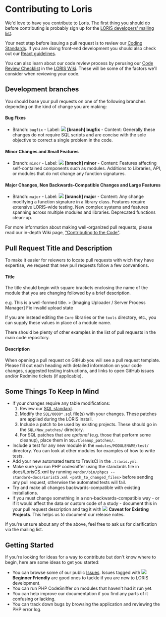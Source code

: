 # Contributing to Loris

We'd love to have you contribute to Loris. The first thing you should
do before contributing is probably sign up for the [LORIS developers'
mailing list](http://www.bic.mni.mcgill.ca/mailman/listinfo/loris-dev).

Your next step before issuing a pull request is to review our
[Coding Standards](./docs/CodingStandards.md). If you are doing
front-end development you should also check out our [React
guidelines](./LORIS_react.README.md).

You can also learn about our code
review process by perusing our [Code Review
Checklist](https://github.com/aces/Loris/wiki/Code-Review-Checklist)
in the [LORIS Wiki](https://github.com/aces/Loris/wiki). These will be
some of the factors we'll consider when reviewing your code.

## Development branches

You should base your pull requests on one of the following branches
depending on the kind of change you are making:

#### Bug Fixes
   - Branch: `bugfix` - Label:
   ![](https://via.placeholder.com/15/cc9966/000000?text=+) **[branch]
   bugfix** - Content: Generally these changes do not require SQL scripts
   and are concise with the sole objective to correct a single problem
   in the code.

#### Minor Changes and Small Features
   - Branch: `minor` - Label:
   ![](https://via.placeholder.com/15/996633/000000?text=+) **[branch]
   minor** - Content: Features affecting self-contained components such
   as modules. Additions to Libraries, API, or modules that do not change
   any function signatures.

#### Major Changes, Non Backwards-Compatible Changes and Large Features
   - Branch: `major` - Label:
   ![](https://via.placeholder.com/15/4d3319/000000?text=+) **[branch]
   major** - Content: Any change modifying a function signature in a
   library class. Features require extensive LORIS-wide testing. New
   complex systems and features spanning across multiple modules and
   libraries. Deprecated functions clean-up.

For more information about making well-organized pull requests,
please read our in-depth Wiki page, ["Contributing to the
Code"](https://github.com/aces/Loris/wiki/Contributing-to-the-Code).

## Pull Request Title and Description

To make it easier for reiewers to locate pull requests with wich they have
expertise, we request that new pull requests follow a few conventions.

#### Title

The title should begin with square brackets enclosing the name of the
module that you are changing followed by a brief description.

e.g. This is a well-formed title.  > [Imaging Uploader / Server Process
Manager] Fix invalid upload state

If you are instead editing the `Core` libraries or the `tools` directory,
etc., you can supply these values in place of a module name.

There should be plenty of other examples in the list of pull requests
in the main code repository.

#### Description

When opening a pull request on GitHub you will see a pull request
template. Please fill out each heading with detailed information on your
code changes, suggested testing instructions, and links to open GitHub
issues and/or Redmine tickets (if applicable).

## Some Things To Keep In Mind

* If your changes require any table modifications:
    1. Review our [SQL standard](./docs/SQLModelingStandard.md).
    2. Modify the `SQL/0000*.sql` file(s) with your changes. These patches
    are applied during the LORIS install.  
    3. Include a patch to be used by existing projects. These should go in the 
    `SQL/New_patches/` directory.
    4. For SQL patches that are _optional_ (e.g. those that perform some 
            cleanup), place them in `SQL/Cleanup_patches/`.
* Include a test for any new module in the `modules/MODULENAME/test/`
  directory. You can look at other modules for examples of how to
  write tests.
* Add your new automated tests to TravisCI in the `.travis.yml`.
* Make sure you run PHP codesniffer using the standards file in
docs/LorisCS.xml by running `vendor/bin/phpcs --standard=docs/LorisCS.xml
<path_to_changed_files>` before sending any pull request,
otherwise the automated tests will fail.  
* Try and make all changes backwards-compatible with existing installations.  
* If you must change something in a non-backwards-compatible way - or if it 
would affect the data or custom code of a study - document this in your pull 
request description and tag it with 
![](https://via.placeholder.com/15/d4c5f9/000000?text=+) **Caveat for Existing 
Projects**. This helps us to document our release notes.

If you're unsure about any of the above, feel free to ask us for
clarification via the mailing list.

## Getting Started

If you're looking for ideas for a way to contribute but don't know where
to begin, here are some ideas to get you started:

* You can browse some of our public
[Issues](https://github.com/aces/Loris/issues). Issues tagged with
![](https://via.placeholder.com/15/0e8a16/000000?text=+) **Beginner
Friendly** are good ones to tackle if you are new to LORIS development.
* You can run PHP CodeSniffer on modules that haven't had it run yet.
* You can help improve our documentation if you find any parts of it
confusing or
  lacking.
* You can track down bugs by browsing the application and reviewing the
PHP error log.
